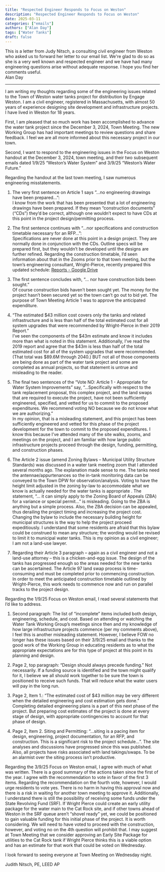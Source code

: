 ```yaml
---
title: "Respected Engineer Responds to Focus on Weston" 
description: "Respected Engineer Responds to Focus on Weston"
date: 2025-03-11
categories: ["emails"]
authors: ["Alan Day"]
tags: ["Water Tanks"]
draft: false
---  
```

This is a letter from Judy Nitsch, a consulting civil engineer from Weston who asked us to forward her letter to our email list. We're glad to do so as she is a very well known and respected engineer and we have had many engineering questions arise without adequate response. I hope you find her comments useful.  
Alan Day
***
I am writing my thoughts regarding some of the engineering issues related to the Town of Weston water tanks project for distribution by Engage Weston. I am a civil engineer, registered in Massachusetts, with almost 50 years of experience designing site development and infrastructure projects. I have lived in Weston for 18 years.

First, I am pleased that so much work has been accomplished to advance the water tank project since the December 3, 2024, Town Meeting. The new Working Group has had important meetings to review questions and share feedback. I feel we are all more informed about this necessary project in our town.

Second, I want to respond to the engineering issues in the Focus on Weston handout at the December 3, 2024, town meeting, and their two subsequent emails dated 1/9/25 “Weston’s Water System” and 3/9/25 “Weston’s Water Future.”

Regarding the handout at the last town meeting, I saw numerous engineering misstatements.

1.  The very first sentence on Article 1 says ﻿”…no engineering drawings have been prepared…”:  
I know from the work that has been presented that a lot of engineering drawings have been prepared. If they mean “construction documents” (“CDs”) they’d be correct, although one wouldn’t expect to have CDs at this point in the project design/permitting process.

2. The first sentence continues with “…nor specifications and construction timetable necessary for an RFP…”:  
Specifications are never done at this point in a design project. They are normally done in conjunction with the CDs. Outline specs will be prepared first, but they wouldn’t be developed until the designs are further refined. Regarding the construction timetable, I’d seen information about that in the Zooms prior to that town meeting, but the town’s engineering consultant, Wright-Pierce, recently prepared this updated schedule: [Reports - Google Drive](https://drive.google.com/drive/folders/1yI1BBt67kpXP9-C5bjBMlFaIvvW3l6x2)

3. The first sentence concludes with, “… nor have construction bids been sought.”  
Of course construction bids haven’t been sought yet. The money for the project hasn’t been secured yet so the town can’t go out to bid yet. The purpose of Town Meeting Article 1 was to approve the anticipated expenditure.

4. “The estimated $43 million cost covers only the tanks and related infrastructure and is less than half of the total estimated cost for all system upgrades that were recommended by Wright-Pierce in their 2019 Report.”  
I’ve seen the components of the $43m estimate and know it includes more than what is noted in this statement. Additionally, I’ve read the 2019 report and agree that the $43m is less than half of the total estimated cost for all of the system upgrades that were recommended. (That total was $89.6M through 2040.) BUT not all of those components are being done as part of the water tank project and some are completed as annual projects, so that statement is untrue and misleading to the reader.

5. The final two sentences of the “Vote NO: Article 1 - Appropriate for Water System Improvements” say, “…Specifically with respect to the tank replacement proposal, this complex project, and the land swaps that are required to execute the project, have not been sufficiently engineered, specified, and vetted for us to commit to the proposed expenditures. We recommend voting NO because we do not know what we are authorizing.”  
In my opinion, that is a misleading statement, and this project has been sufficiently engineered and vetted for this phase of the project development for the town to commit to the proposed expenditures. I know this because I’ve attended many of the site walks, zooms, and meetings on the project, and I am familiar with how large public infrastructure projects proceed through the design, funding, permitting, and construction phases.
 
6. The Article 2 issue (amend Zoning Bylaws – Municipal Utility Structure Standards) was discussed in a water tank meeting zoom that I attended several months ago. The explanation made sense to me. The tanks need the antennae/appurtenances so the in-tank monitoring data can be conveyed to the Town DPW for observation/analysis. Voting to have the height limit adjusted in the zoning by-law to accommodate what we know is actually needed for the water tanks is appropriate . The statement, “… it can simply apply to the Zoning Board of Appeals (ZBA) for a variance or special permit…” is misleading. Going to the ZBA is anything but a simple process. Also, the ZBA decision can be appealed, thus derailing the project timing and increasing the project cost. Changing the bylaw to include the necessary building height for municipal structures is the way to help the project proceed expeditiously. I understand that some residents are afraid that this bylaw could be construed to mean any structure; the wording would be revised to limit it to municipal water tanks. This is my opinion as a civil engineer; I am not a land-use lawyer.

7. Regarding their Article 3 paragraph – again as a civil engineer and not a land-use attorney – this is a chicken-and-egg issue. The design of the tanks has progressed enough so the areas needed for the new tanks can be ascertained. The Article 97 land swap process is time-consuming and must be completed prior to commencing construction. In order to meet the anticipated construction timetable outlined by Wright-Pierce, this work needs to commence now and run on parallel tracks to the project design. 

Regarding the 1/9/25 Focus on Weston email, I read several statements that I’d like to address.

1. Second paragraph: The list of “incomplete” items included both design, engineering, schedule, and cost. Based on attending or watching the Water Tank Working Group’s meetings since then and my knowledge of how large infrastructure projects commence (per my comments above), I feel this is another misleading statement. However, I believe FOW no longer has these issues based on their 3/9/25 email and thanks to the good work of the Working Group in educating residents as to what the appropriate expectations are for this type of project at this point in its planning and design.

2. Page 2, top paragraph: “Design should always precede funding.” Not necessarily. If a funding source is identified and the town might qualify for it, I believe we all should work together to be sure the town is positioned to receive such funds. That will reduce what the water users will pay in the long run.

3. Page 2, Item 1.: “The estimated cost of $43 million may be very different when the detailed engineering and cost estimation gets done.” Completing detailed engineering plans is a part of this next phase of the project. But preparing cost estimates of the project is done at every stage of design, with appropriate contingencies to account for that phase of design.

4. Page 2, Item 2. Siting and Permitting: “…siting is a pacing item for design, engineering, project documentation, for an RFP, and construction. This is a significant risk to the project schedule…”. The site analyses and discussions have progressed since this was published. Also, all projects have risks associated with land takings/swaps. To be an alarmist over the siting process isn’t productive.

Regarding the 3/9/25 Focus on Weston email, I agree with much of what was written. There is a good summary of the actions taken since the first of the year. I agree with the recommendation to vote in favor of the first 3 items. Regarding the recommendation on the fourth vote, however, I would urge residents to vote yes. There is no harm in having this approval now and there is a risk in waiting for another town meeting to approve it. Additionally, I understand there is still the possibility of receiving some funds under the State Revolving Fund (SRF). If Wright Pierce could create an early utility package for the water main to the Cat Rock site, and if other towns ahead of Weston in the SRF queue aren’t “shovel ready” yet, we could be positioned to gain valuable funding for this initial phase of the project. It is worth considering. We will need to have voted to proceed with the construction, however, and voting no on the 4th question will prohibit that. I may suggest at Town Meeting that we consider approving an Early Site Package for utilities to the Cat Rock tank if Wright Pierce thinks this is a viable option and has an estimate for that work that could be voted on Wednesday.

I look forward to seeing everyone at Town Meeting on Wednesday night.

Judith Nitsch, PE, LEED AP
